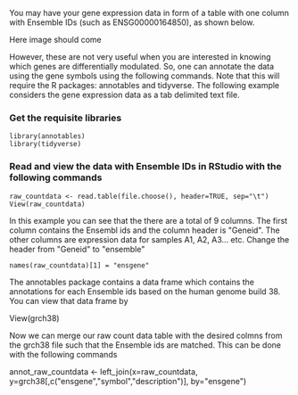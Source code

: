 You may have your gene expression data in form of a table with one column with Ensemble IDs (such as ENSG00000164850), as shown below.

Here image should come 

However, these are not very useful when you are interested in knowing which genes are differentially modulated. So, one can annotate the data using the gene symbols using the following commands. Note that this will require the R packages: annotables and tidyverse. The following example considers the gene expression data as a tab delimited text file.

### Get the requisite libraries
```
library(annotables)
library(tidyverse) 
```

### Read and view the data with Ensemble IDs in RStudio with the following commands 
```
raw_countdata <- read.table(file.choose(), header=TRUE, sep="\t")
View(raw_countdata)
```
In this example you can see that the there are a total of 9 columns. The first column contains the Ensembl ids and the column header is "Geneid". The other columns are expression data for samples A1, A2, A3... etc. Change the header from "Geneid" to "ensemble"
```
names(raw_countdata)[1] = "ensgene"
```
The annotables package contains a data frame which contains the annotations for each Ensemble ids based on the human genome build 38. You can view that data frame by

View(grch38)

Now we can merge our raw count data table with the desired colmns from the grch38 file such that the Ensemble ids are matched. This can be done with the following commands

annot_raw_countdata <- left_join(x=raw_countdata, y=grch38[,c("ensgene","symbol","description")], by="ensgene")

